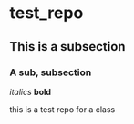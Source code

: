 # test_repo
## This is a subsection
### A sub, subsection

*italics* **bold**



this is a test repo for a class
